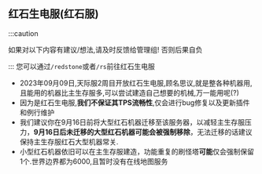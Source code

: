## 红石生电服(红石服)
:::caution

如果对以下内容有建议/想法,请及时反馈给管理组!
否则后果自负

:::
您可以通过`/redstone`或者`/rs`前往红石生电服


* 2023年09月09日,天际服2周目开放红石生电服,顾名思议,就是整各种机器用,且能用的机器比主生存服多,可以尝试建造自己想要的机械,万一能用呢(?)
* 因为是红石生电服,**我们不保证其TPS流畅性**,仅会进行bug修复以及更新插件和例行维护
* 我们建议你在9月16日前将大型红石机器迁移至该服务器，以减轻主生存服压力，**9月16日后未迁移的大型红石机器可能会被强制移除**，无法迁移的话建议保持主生存服红石大型机器常关.
* 小型红石机器依旧可以在主生存服建造，功能重复的刷怪塔**可能**仅会强制保留1个.世界边界都为6000,且暂时没有在线地图服务

